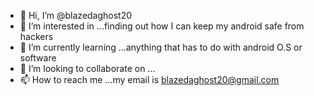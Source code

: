 - 👋 Hi, I’m @blazedaghost20
- 👀 I’m interested in ...finding out how I can keep my android safe from hackers
- 🌱 I’m currently learning ...anything that has to do with android O.S or software
- 💞️ I’m looking to collaborate on ...
- 📫 How to reach me ...my email is blazedaghost20@gmail.com

<!---
blazedaghost20/blazedaghost20 is a ✨ special ✨ repository because its `README.md` (this file) appears on your GitHub profile.
You can click the Preview link to take a look at your changes.
--->

